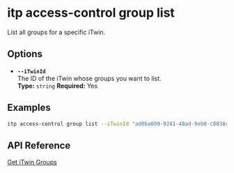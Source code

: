 # itp access-control group list

List all groups for a specific iTwin.

## Options

- **`--iTwinId`**  
  The ID of the iTwin whose groups you want to list.  
  **Type:** `string` **Required:** Yes

## Examples

```bash
itp access-control group list --iTwinId "ad0ba809-9241-48ad-9eb0-c8038c1a1d51"
```

## API Reference

[Get iTwin Groups](https://developer.bentley.com/apis/access-control-v2/operations/get-itwin-groups/)
